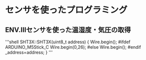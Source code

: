 # センサを使ったプログラミング

## ENV.Ⅲセンサを使った温湿度・気圧の取得

'''shell
SHT3X::SHT3X(uint8_t address)
{
  Wire.begin();
  #ifdef ARDUINO_M5Stick_C
    Wire.begin(0,26);
  #else
    Wire.begin();
  #endif
  _address=address;
}
'''